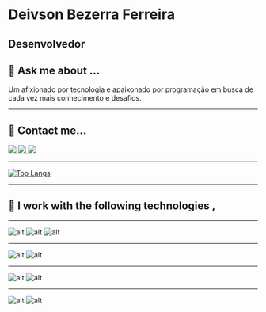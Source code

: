 # Deivson Bezerra Ferreira 
## Desenvolvedor

## 💬 Ask me about ...

 Um afixionado por tecnologia e apaixonado por programação em busca de cada vez mais conhecimento e desafios. 

----------
## 📱 Contact me...

<a href="https://www.linkedin.com/in/deivson-ferreira/">
    <img src="https://img.shields.io/badge/LinkedIn-0077B5?style=for-the-badge&logo=linkedin&logoColor=white">
</a>
<a href="https://wa.me/5585986453235">
    <img src="https://img.shields.io/badge/WhatsApp-25D366?style=for-the-badge&logo=whatsapp&logoColor=white">
</a>
<a href="mailto:deivsonb7@gmail.com">
    <img src="https://img.shields.io/badge/Gmail-D14836?style=for-the-badge&logo=gmail&logoColor=white">
</a>





----------

[![Top Langs](https://github-readme-stats.vercel.app/api/top-langs/?username=deivsonbf&layout=compact)](https://github.com/deivsonbf?tab=repositories)

----------

## 📖 I work with the following technologies ,

----------

![alt](https://img.shields.io/badge/HTML5-E34F26?style=for-the-badge&logo=html5&logoColor=white)
![alt](https://img.shields.io/badge/CSS3-1572B6?style=for-the-badge&logo=css3&logoColor=white)
![alt](https://img.shields.io/badge/JavaScript-F7DF1E?style=for-the-badge&logo=javascript&logoColor=black)

----------

![alt](https://img.shields.io/badge/Node.js-43853D?style=for-the-badge&logo=node.js&logoColor=white)
![alt](https://img.shields.io/badge/Express.js-404D59?style=for-the-badge)

----------

![alt](https://img.shields.io/badge/MySQL-00000F?style=for-the-badge&logo=mysql&logoColor=white)
![alt](https://img.shields.io/badge/Microsoft_SQL_Server-CC2927?style=for-the-badge&logo=microsoft-sql-server&logoColor=white)


----------


![alt](https://img.shields.io/badge/Amazon_AWS-232F3E?style=for-the-badge&logo=amazon-aws&logoColor=white)
![alt](https://img.shields.io/badge/Heroku-430098?style=for-the-badge&logo=heroku&logoColor=white)
